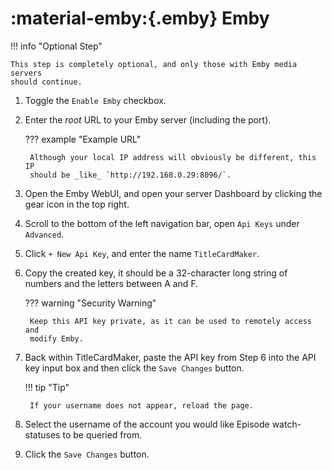 # :material-emby:{.emby} Emby

!!! info "Optional Step"

    This step is completely optional, and only those with Emby media servers
    should continue.

1. Toggle the `Enable Emby` checkbox.
2. Enter the _root_ URL to your Emby server (including the port).

    ??? example "Example URL"

        Although your local IP address will obviously be different, this IP
        should be _like_ `http://192.168.0.29:8096/`.

3. Open the Emby WebUI, and open your server Dashboard by clicking the gear icon
in the top right.
4. Scroll to the bottom of the left navigation bar, open `Api Keys` under
`Advanced`.
5. Click `+ New Api Key`, and enter the name `TitleCardMaker`.
6. Copy the created key, it should be a 32-character long string of numbers and
the letters between A and F.

    ??? warning "Security Warning"

        Keep this API key private, as it can be used to remotely access and
        modify Emby.

7. Back within TitleCardMaker, paste the API key from Step 6 into the API key
input box and then click the `Save Changes` button.

    !!! tip "Tip"

        If your username does not appear, reload the page.

8. Select the username of the account you would like Episode watch-statuses to
be queried from.
9. Click the `Save Changes` button.